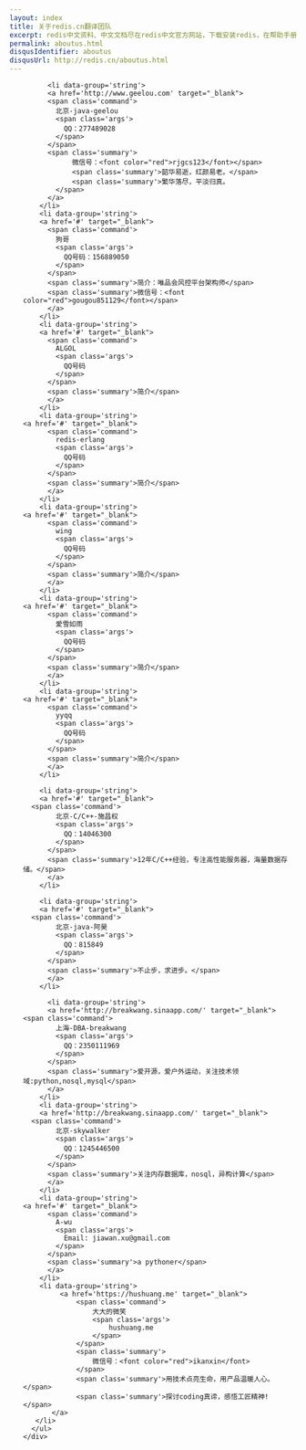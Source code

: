 ```yaml
---
layout: index
title: 关于redis.cn翻译团队
excerpt: redis中文资料、中文文档尽在redis中文官方网站，下载安装redis，在帮助手册里查找redis常用命令（commands），选择适合的redis客户端方式，配置redis主从（master-slave），阅读redis官方文档、教程、教材，社区里了解更多redis信息，如： 数据类型、持久化、主从配置、集群配置、性能测试、全面的redis资料都在这里。
permalink: aboutus.html
disqusIdentifier: aboutus
disqusUrl: http://redis.cn/aboutus.html
---
```


<section id='commands'>
<div class='container'>
          <ul>
          
            
          <li data-group='string'>
          <a href='http://www.geelou.com' target="_blank">
          <span class='command'>
            北京-java-geelou
            <span class='args'>
              QQ：277489028
            </span>
          </span>
          <span class='summary'>
				微信号：<font color="red">rjgcs123</font></span>
				<span class='summary'>韶华易逝，红颜易老。</span>
				<span class='summary'>繁华落尽，平淡归真。
			</span>
          </a>
        </li>
		<li data-group='string'>
		<a href='#' target="_blank">
          <span class='command'>
            狗哥
            <span class='args'>
              QQ号码：156889050
            </span>
          </span>
          <span class='summary'>简介：唯品会风控平台架构师</span>
          <span class='summary'>微信号：<font color="red">gougou851129</font></span>
          </a>
        </li>
		<li data-group='string'>
		<a href='#' target="_blank">
          <span class='command'>
            ALGOL
            <span class='args'>
              QQ号码
            </span>
          </span>
          <span class='summary'>简介</span>
          </a>
        </li>
		<li data-group='string'>
    <a href='#' target="_blank">
          <span class='command'>
            redis-erlang
            <span class='args'>
              QQ号码
            </span>
          </span>
          <span class='summary'>简介</span>
          </a>
        </li>
		<li data-group='string'>
    <a href='#' target="_blank">
          <span class='command'>
            wing
            <span class='args'>
              QQ号码
            </span>
          </span>
          <span class='summary'>简介</span>
          </a>
        </li>
		<li data-group='string'>
    <a href='#' target="_blank">
          <span class='command'>
            愛雪如雨
            <span class='args'>
              QQ号码
            </span>
          </span>
          <span class='summary'>简介</span>
          </a>
        </li>
		<li data-group='string'>
    <a href='#' target="_blank">
          <span class='command'>
            yyqq
            <span class='args'>
              QQ号码
            </span>
          </span>
          <span class='summary'>简介</span>
          </a>
        </li>
		
        <li data-group='string'>
        <a href='#' target="_blank">
      <span class='command'>
            北京-C/C++-施昌权
            <span class='args'>
              QQ：14046300
            </span>
          </span>
          <span class='summary'>12年C/C++经验，专注高性能服务器，海量数据存储。</span>
          </a>
        </li>
        
        <li data-group='string'>
        <a href='#' target="_blank">
      <span class='command'>
            北京-java-阿昊
            <span class='args'>
              QQ：815849
            </span>
          </span>
          <span class='summary'>不止步，求进步。</span>
          </a>
        </li>

          <li data-group='string'>
          <a href='http://breakwang.sinaapp.com/' target="_blank">
    <span class='command'>
            上海-DBA-breakwang
            <span class='args'>
              QQ：2350111969
            </span>
          </span>
          <span class='summary'>爱开源，爱户外运动，关注技术领域:python,nosql,mysql</span>
          </a>
        </li>
        <li data-group='string'>
        <a href='http://breakwang.sinaapp.com/' target="_blank">
      <span class='command'>
            北京-skywalker
            <span class='args'>
              QQ：1245446500
            </span>
          </span>
          <span class='summary'>关注内存数据库，nosql，异构计算</span>
          </a>
        </li>
		<li data-group='string'>
    <a href='#' target="_blank">
          <span class='command'>
            A-wu
            <span class='args'>
              Email: jiawan.xu@gmail.com
            </span>
          </span>
          <span class='summary'>a pythoner</span>
          </a>
        </li> 
        <li data-group='string'>
             <a href='https://hushuang.me' target="_blank">
                 <span class='command'>
                     大大的微笑
                     <span class='args'>
                         hushuang.me
                     </span>
                 </span>
                 <span class='summary'>
                     微信号：<font color="red">ikanxin</font>
                 </span>
                 <span class='summary'>用技术点亮生命，用产品温暖人心。</span>
                 <span class='summary'>探讨coding真谛，感悟工匠精神!</span>
           </a>
       </li>
      </ul>
    </div>
</section>
